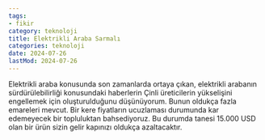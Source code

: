 ```yaml
---
tags:
- fikir
category: teknoloji
title: Elektrikli Araba Sarmalı
categories: teknoloji
date: 2024-07-26
lastMod: 2024-07-26
---
```

Elektrikli araba konusunda son zamanlarda ortaya çıkan, elektrikli arabanın sürdürülebilirliği konusundaki haberlerin Çinli üreticilerin yükselişini engellemek için oluşturulduğunu düşünüyorum. Bunun oldukça fazla emareleri mevcut. Bir kere fiyatların ucuzlaması durumunda kar edemeyecek bir topluluktan bahsediyoruz. Bu durumda tanesi 15.000 USD olan bir ürün sizin gelir kapınızı oldukça azaltacaktır.


